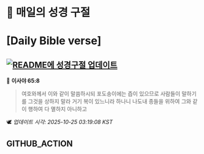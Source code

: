 # 🙏 매일의 성경 구절
# [Daily Bible verse]
## [![README에 성경구절 업데이트](https://github.com/DONGSUKA/first_test/actions/workflows/update-readme-bible.yml/badge.svg)](https://github.com/DONGSUKA/first_test/actions/workflows/update-readme-bible.yml)
<!-- START_BIBLE_VERSE -->
📖 **이사야 65:8**
> 여호와께서 이와 같이 말씀하시되 포도송이에는 즙이 있으므로 사람들이 말하기를 그것을 상하지 말라 거기 복이 있느니라 하나니 나도내 종들을 위하여 그와 같이 행하여 다 멸하지 아니하고

🕊️ _업데이트 시각: 2025-10-25 03:19:08 KST_
  <!-- END_BIBLE_VERSE -->
## GITHUB_ACTION
